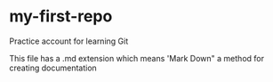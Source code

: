 # my-first-repo
Practice account for learning Git

This file has a .md extension which means 'Mark Down" a method for creating documentation
